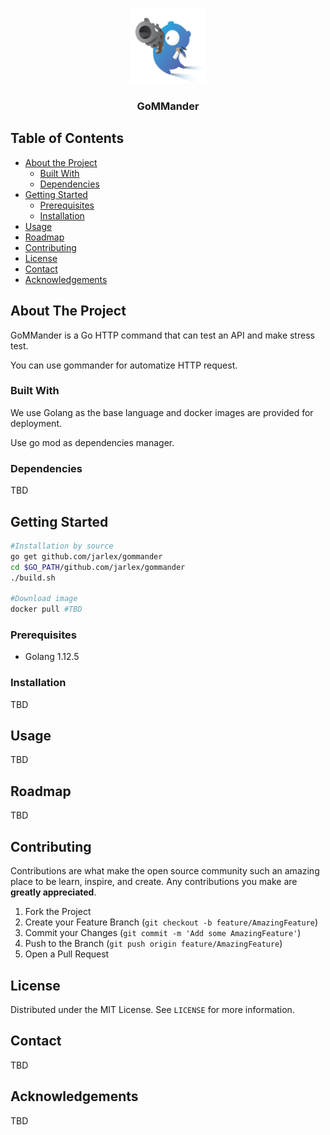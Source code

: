 
<!-- PROJECT LOGO -->
<br />
<p align="center">
  <a href="https://github.com/jarlex/angoo">
    <img src="images/gopher-gun.jpg" alt="Logo" width="120" height="120">
  </a>
  <h3 align="center">GoMMander</h3>
</p>

<!-- TABLE OF CONTENTS -->
## Table of Contents

* [About the Project](#about-the-project)
  * [Built With](#built-with)
  * [Dependencies](#dependencies)
* [Getting Started](#getting-started)
  * [Prerequisites](#prerequisites)
  * [Installation](#installation)
* [Usage](#usage)
* [Roadmap](#roadmap)
* [Contributing](#contributing)
* [License](#license)
* [Contact](#contact)
* [Acknowledgements](#acknowledgements)



<!-- ABOUT THE PROJECT -->
## About The Project
GoMMander is a Go HTTP command that can test an API and make stress test.

You can use gommander for automatize HTTP request. 

### Built With
We use Golang as the base language and docker images are provided for deployment.

Use go mod as dependencies manager.

### Dependencies
TBD


<!-- GETTING STARTED -->
## Getting Started
```bash
#Installation by source
go get github.com/jarlex/gommander
cd $GO_PATH/github.com/jarlex/gommander
./build.sh

#Download image
docker pull #TBD
```

### Prerequisites
* Golang 1.12.5

### Installation
TBD

<!-- USAGE EXAMPLES -->
## Usage
TBD

<!-- ROADMAP -->
## Roadmap
TBD

<!-- CONTRIBUTING -->
## Contributing

Contributions are what make the open source community such an amazing place to be learn, inspire, and create. Any contributions you make are **greatly appreciated**.

1. Fork the Project
2. Create your Feature Branch (`git checkout -b feature/AmazingFeature`)
3. Commit your Changes (`git commit -m 'Add some AmazingFeature'`)
4. Push to the Branch (`git push origin feature/AmazingFeature`)
5. Open a Pull Request


<!-- LICENSE -->
## License
Distributed under the MIT License. See `LICENSE` for more information.


<!-- CONTACT -->
## Contact
TBD

<!-- ACKNOWLEDGEMENTS -->
## Acknowledgements
TBD